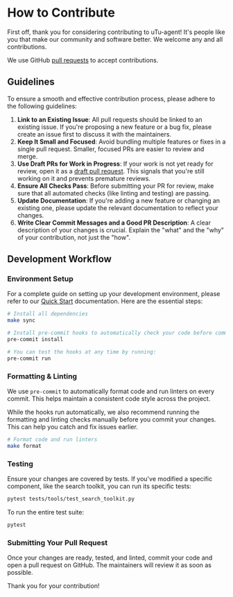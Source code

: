 # How to Contribute

First off, thank you for considering contributing to uTu-agent! It's people like you that make our community and software better. We welcome any and all contributions.

We use GitHub [pull requests](https://docs.github.com/en/pull-requests/collaborating-with-pull-requests/proposing-changes-to-your-work-with-pull-requests/about-pull-requests) to accept contributions.

## Guidelines

To ensure a smooth and effective contribution process, please adhere to the following guidelines:

1.  **Link to an Existing Issue**: All pull requests should be linked to an existing issue. If you're proposing a new feature or a bug fix, please create an issue first to discuss it with the maintainers.
2.  **Keep It Small and Focused**: Avoid bundling multiple features or fixes in a single pull request. Smaller, focused PRs are easier to review and merge.
3.  **Use Draft PRs for Work in Progress**: If your work is not yet ready for review, open it as a [draft pull request](https://docs.github.com/en/pull-requests/collaborating-with-pull-requests/proposing-changes-to-your-work-with-pull-requests/about-pull-requests#draft-pull-requests). This signals that you're still working on it and prevents premature reviews.
4.  **Ensure All Checks Pass**: Before submitting your PR for review, make sure that all automated checks (like linting and testing) are passing.
5.  **Update Documentation**: If you're adding a new feature or changing an existing one, please update the relevant documentation to reflect your changes.
6.  **Write Clear Commit Messages and a Good PR Description**: A clear description of your changes is crucial. Explain the "what" and the "why" of your contribution, not just the "how".

## Development Workflow

### Environment Setup

For a complete guide on setting up your development environment, please refer to our [Quick Start](https://tencent.github.io/Youtu-agent/quickstart/) documentation. Here are the essential steps:

```sh
# Install all dependencies
make sync

# Install pre-commit hooks to automatically check your code before committing
pre-commit install

# You can test the hooks at any time by running:
pre-commit run
```

### Formatting & Linting

We use `pre-commit` to automatically format code and run linters on every commit. This helps maintain a consistent code style across the project.

While the hooks run automatically, we also recommend running the formatting and linting checks manually before you commit your changes. This can help you catch and fix issues earlier.

```sh
# Format code and run linters
make format
```

### Testing

Ensure your changes are covered by tests. If you've modified a specific component, like the search toolkit, you can run its specific tests:

```sh
pytest tests/tools/test_search_toolkit.py
```

To run the entire test suite:

```sh
pytest
```

### Submitting Your Pull Request

Once your changes are ready, tested, and linted, commit your code and open a pull request on GitHub. The maintainers will review it as soon as possible.

Thank you for your contribution!